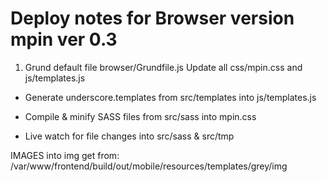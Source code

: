 Deploy notes for Browser version mpin ver 0.3
====================================

1. Grund default file browser/Grundfile.js 
   Update all css/mpin.css and js/templates.js
  
  - Generate underscore.templates from src/templates into js/templates.js
  
  - Compile & minify SASS files from src/sass into mpin.css

  - Live watch for file changes into src/sass & src/tmp


IMAGES into img get from: 
 /var/www/frontend/build/out/mobile/resources/templates/grey/img

